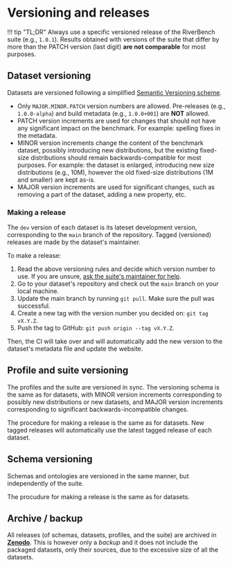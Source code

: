 # Versioning and releases

!!! tip "TL;DR"
    Always use a specific versioned release of the RiverBench suite (e.g., `1.0.1`). Results obtained with versions of the suite that differ by more than the PATCH version (last digit) **are not comparable** for most purposes.

## Dataset versioning

Datasets are versioned following a simplified [Semantic Versioning scheme](https://semver.org/).

- Only `MAJOR.MINOR.PATCH` version numbers are allowed. Pre-releases (e.g., `1.0.0-alpha`) and build metadata (e.g., `1.0.0+001`) are **NOT** allowed.
- PATCH version increments are used for changes that should not have any significant impact on the benchmark. For example: spelling fixes in the metadata.
- MINOR version increments change the content of the benchmark dataset, possibly introducing new distributions, but the existing fixed-size distributions should remain backwards-compatible for most purposes. For example: the dataset is enlarged, introducing new size distributions (e.g., 10M), however the old fixed-size distributions (1M and smaller) are kept as-is.
- MAJOR version increments are used for significant changes, such as removing a part of the dataset, adding a new property, etc.

### Making a release

The `dev` version of each dataset is its lateset development version, corresponding to the `main` branch of the repository. Tagged (versioned) releases are made by the dataset's maintainer.

To make a release:

1. Read the above versioning rules and decide which version number to use. If you are unsure, [ask the suite's maintainer for help](https://github.com/RiverBench/RiverBench/issues/new/choose).
2. Go to your dataset's repository and check out the `main` branch on your local machine.
3. Update the main branch by running `git pull`. Make sure the pull was successful.
4. Create a new tag with the version number you decided on: `git tag vX.Y.Z`.
5. Push the tag to GitHub: `git push origin --tag vX.Y.Z`.

Then, the CI will take over and will automatically add the new version to the dataset's metadata file and update the website.

## Profile and suite versioning

The profiles and the suite are versioned in sync. The versioning schema is the same as for datasets, with MINOR version increments corresponding to possibly new distributions or new datasets, and MAJOR version increments corresponding to significant backwards-incompatible changes.

The procedure for making a release is the same as for datasets. New tagged releases will automatically use the latest tagged release of each dataset.

## Schema versioning

Schemas and ontologies are versioned in the same manner, but independently of the suite.

The procudure for making a release is the same as for datasets.

## Archive / backup

All releases (of schemas, datasets, profiles, and the suite) are archived in **[Zenodo](https://doi.org/10.5281/zenodo.7909063)**. This is however only a *backup* and it does not include the packaged datasets, only their sources, due to the excessive size of all the datasets.
